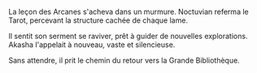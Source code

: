 La leçon des Arcanes s'acheva dans un murmure.
Noctuvian referma le Tarot, percevant la structure cachée de chaque lame.

Il sentit son serment se raviver, prêt à guider de nouvelles explorations.
Akasha l'appelait à nouveau, vaste et silencieuse.

Sans attendre, il prit le chemin du retour vers la Grande Bibliothèque.
